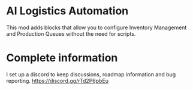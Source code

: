 # AI Logistics Automation

This mod adds blocks that allow you to configure Inventory Management and Production Queues without the need for scripts.

# Complete information

I set up a discord to keep discussions, roadmap information and bug reporting.
https://discord.gg/rTd2P6pbEu

